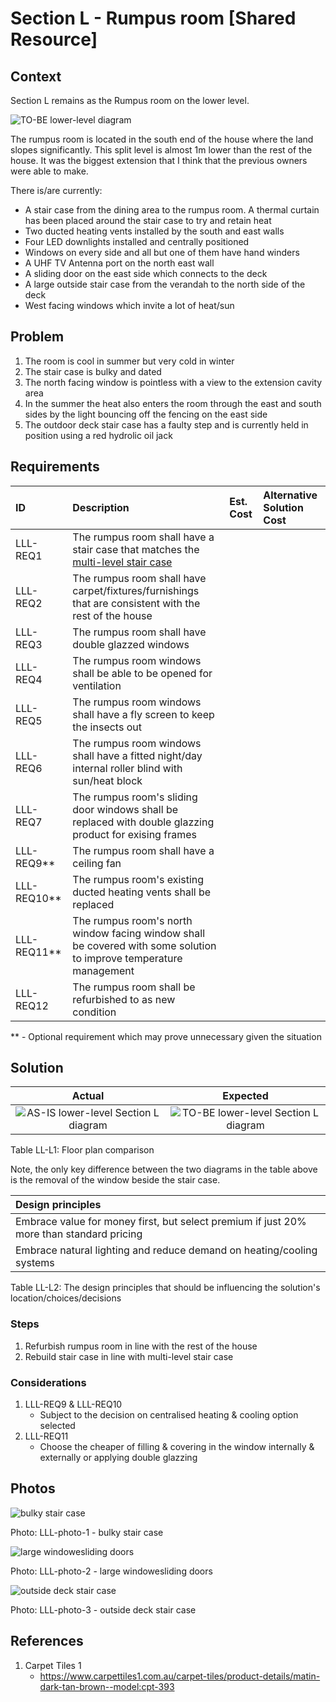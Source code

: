 # Section L - Rumpus room [Shared Resource]

## Context

Section L remains as the Rumpus room on the lower level. 

![TO-BE lower-level diagram](Lower-Level-TO-BE-sections.svg)

The rumpus room is located in the south end of the house where the land slopes significantly. This split level is almost 1m lower than the rest of the house. It was the biggest extension that I think that the previous owners were able to make.

There is/are currently:
* A stair case from the dining area to the rumpus room. A thermal curtain has been placed around the stair case to try and retain heat
* Two ducted heating vents installed by the south and east walls
* Four LED downlights installed and centrally positioned
* Windows on every side and all but one of them have hand winders
* A UHF TV Antenna port on the north east wall
* A sliding door on the east side which connects to the deck
* A large outside stair case from the verandah to the north side of the deck
* West facing windows which invite a lot of heat/sun


## Problem

1. The room is cool in summer but very cold in winter
2. The stair case is bulky and dated
3. The north facing window is pointless with a view to the extension cavity area
4. In the summer the heat also enters the room through the east and south sides by the light bouncing off the fencing on the east side 
5. The outdoor deck stair case has a faulty step and is currently held in position using a red hydrolic oil jack 


## Requirements

|ID|Description|Est. Cost|Alternative Solution Cost|
|:---|:---|:---|:---|
|LLL-REQ1|The rumpus room shall have a stair case that matches the [multi-level stair case](./section-DF-requirements.md)|||
|LLL-REQ2|The rumpus room shall have carpet/fixtures/furnishings that are consistent with the rest of the house|||
|LLL-REQ3|The rumpus room shall have double glazzed windows|||
|LLL-REQ4|The rumpus room windows shall be able to be opened for ventilation|||
|LLL-REQ5|The rumpus room windows shall have a fly screen to keep the insects out|||
|LLL-REQ6|The rumpus room windows shall have a fitted night/day internal roller blind with sun/heat block|||
|LLL-REQ7|The rumpus room's sliding door windows shall be replaced with double glazzing product for exising frames|||
|LLL-REQ9**|The rumpus room shall have a ceiling fan|||
|LLL-REQ10**|The rumpus room's existing ducted heating vents shall be replaced|||
|LLL-REQ11**|The rumpus room's north window facing window shall be covered with some solution to improve temperature management|||
|LLL-REQ12|The rumpus room shall be refurbished to as new condition|||

** - Optional requirement which may prove unnecessary given the situation


## Solution

|Actual|Expected|
|:---:|:---:|
|![AS-IS lower-level Section L diagram](Lower-Level-AS-IS-section-L.svg)|![TO-BE lower-level Section L diagram](Lower-Level-TO-BE-section-L.svg)|

Table LL-L1: Floor plan comparison

Note, the only key difference between the two diagrams in the table above is the removal of the window beside the stair case.

|Design principles|
|:---|
|Embrace value for money first, but select premium if just 20% more than standard pricing|
|Embrace natural lighting and reduce demand on heating/cooling systems|

Table LL-L2: The design principles that should be influencing the solution's location/choices/decisions

### Steps
1. Refurbish rumpus room in line with the rest of the house
2. Rebuild stair case in line with multi-level stair case

### Considerations
1. LLL-REQ9 & LLL-REQ10
    - Subject to the decision on centralised heating & cooling option selected
2. LLL-REQ11
    - Choose the cheaper of filling & covering in the window internally & externally or applying double glazzing


## Photos

![bulky stair case](./photos/IMG_20201016_140114247.jpg)

Photo: LLL-photo-1 - bulky stair case


![large windowesliding doors](./photos/IMG_20201016_135612093.jpg)

Photo: LLL-photo-2 - large windowesliding doors


![outside deck stair case](../landscape/photos/IMG_20201016_135642087.jpg)

Photo: LLL-photo-3 - outside deck stair case


## References
1. Carpet Tiles 1
    - https://www.carpettiles1.com.au/carpet-tiles/product-details/matin-dark-tan-brown--model:cpt-393
